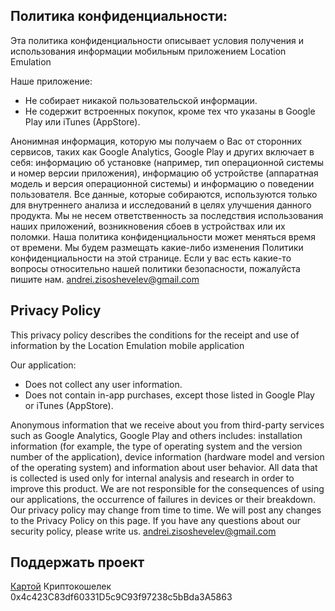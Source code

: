 ## Политика конфиденциальности:

Эта политика конфиденциальности описывает условия получения и использования информации мобильным приложением Location Emulation

Наше приложение: 
- Не собирает никакой пользовательской информации. 
- Не содержит встроенных покупок, кроме тех что указаны в Google Play или iTunes (AppStore). 

Анонимная информация, которую мы получаем о Вас от сторонних сервисов, таких как Google Analytics, Google Play и других включает в себя: информацию об установке (например, тип операционной системы и номер версии приложения), информацию об устройстве (аппаратная модель и версия операционной системы) и информацию о поведении пользователя. 
Все данные, которые собираются, используются только для внутреннего анализа и исследований в целях улучшения данного продукта. 
Мы не несем ответственность за последствия использования наших приложений, возникновения сбоев в устройствах или их поломки. 
Наша политика конфиденциальности может меняться время от времени. Мы будем размещать какие-либо изменения Политики конфиденциальности на этой странице. 
Если у вас есть какие-то вопросы относительно нашей политики безопасности, пожалуйста пишите нам. 
andrei.zisoshevelev@gmail.com


## Privacy Policy 

This privacy policy describes the conditions for the receipt and use of information by the Location Emulation mobile application

Our application: 
- Does not collect any user information. 
- Does not contain in-app purchases, except those listed in Google Play or iTunes (AppStore).

Anonymous information that we receive about you from third-party services such as Google Analytics, Google Play and others includes: installation information (for example, the type of operating system and the version number of the application), device information (hardware model and version of the operating system) and information about user behavior. 
All data that is collected is used only for internal analysis and research in order to improve this product. 
We are not responsible for the consequences of using our applications, the occurrence of failures in devices or their breakdown. 
Our privacy policy may change from time to time. We will post any changes to the Privacy Policy on this page. 
If you have any questions about our security policy, please write us.
andrei.zisoshevelev@gmail.com

## Поддержать проект
[Картой](https://pay.cloudtips.ru/p/124ada72)
Криптокошелек 0x4c423C83df60331D5c9C93f97238c5bBda3A5863
